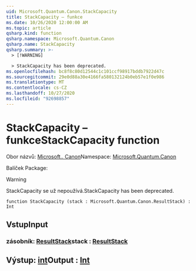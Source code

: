 ```yaml
---
uid: Microsoft.Quantum.Canon.StackCapacity
title: StackCapacity – funkce
ms.date: 10/26/2020 12:00:00 AM
ms.topic: article
qsharp.kind: function
qsharp.namespace: Microsoft.Quantum.Canon
qsharp.name: StackCapacity
qsharp.summary: >-
  > [!WARNING]

  > StackCapacity has been deprecated.
ms.openlocfilehash: bc8f8c80d12544c1c101ccf98917bddb7922d47c
ms.sourcegitcommit: 29e0d88a30e4166fa580132124b0eb57e1f0e986
ms.translationtype: MT
ms.contentlocale: cs-CZ
ms.lasthandoff: 10/27/2020
ms.locfileid: "92698857"
---
```

# <a name="stackcapacity-function"></a><span data-ttu-id="7c67a-102">StackCapacity – funkce</span><span class="sxs-lookup"><span data-stu-id="7c67a-102">StackCapacity function</span></span>

<span data-ttu-id="7c67a-103">Obor názvů: [Microsoft.. Canon](xref:Microsoft.Quantum.Canon)</span><span class="sxs-lookup"><span data-stu-id="7c67a-103">Namespace: [Microsoft.Quantum.Canon](xref:Microsoft.Quantum.Canon)</span></span>

<span data-ttu-id="7c67a-104">Balíček [](https://nuget.org/packages/)</span><span class="sxs-lookup"><span data-stu-id="7c67a-104">Package: [](https://nuget.org/packages/)</span></span>


> [!WARNING]
> <span data-ttu-id="7c67a-105">StackCapacity se už nepoužívá.</span><span class="sxs-lookup"><span data-stu-id="7c67a-105">StackCapacity has been deprecated.</span></span>



```qsharp
function StackCapacity (stack : Microsoft.Quantum.Canon.ResultStack) : Int
```


## <a name="input"></a><span data-ttu-id="7c67a-106">Vstup</span><span class="sxs-lookup"><span data-stu-id="7c67a-106">Input</span></span>

### <a name="stack--resultstack"></a><span data-ttu-id="7c67a-107">zásobník: [ResultStack](xref:Microsoft.Quantum.Canon.ResultStack)</span><span class="sxs-lookup"><span data-stu-id="7c67a-107">stack : [ResultStack](xref:Microsoft.Quantum.Canon.ResultStack)</span></span>





## <a name="output--int"></a><span data-ttu-id="7c67a-108">Výstup: [int](xref:microsoft.quantum.lang-ref.int)</span><span class="sxs-lookup"><span data-stu-id="7c67a-108">Output : [Int](xref:microsoft.quantum.lang-ref.int)</span></span>

